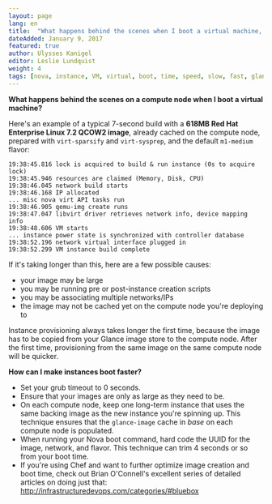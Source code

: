 ```yaml
---
layout: page
lang: en
title:  "What happens behind the scenes when I boot a virtual machine, and how can I make it boot faster?"
dateAdded: January 9, 2017
featured: true
author: Ulysses Kanigel
editor: Leslie Lundquist
weight: 4
tags: [nova, instance, VM, virtual, boot, time, speed, slow, fast, glance, image, size]
---
```


**What happens behind the scenes on a compute node when I boot a virtual machine?**

Here's an example of a typical 7-second build with a **618MB Red Hat Enterprise Linux 7.2 QCOW2 image**, already cached on the compute node, prepared with `virt-sparsify` and `virt-sysprep`, and the default `m1-medium` flavor:

```
19:38:45.816 lock is acquired to build & run instance (0s to acquire lock)
19:38:45.946 resources are claimed (Memory, Disk, CPU)
19:38:46.045 network build starts
19:38:46.168 IP allocated
... misc nova virt API tasks run
19:38:46.905 qemu-img create runs
19:38:47.047 libvirt driver retrieves network info, device mapping info
19:38:48.606 VM starts
... instance power state is synchronized with controller database
19:38:52.196 network virtual interface plugged in
19:38:52.299 VM instance build complete
```

If it's taking longer than this, here are a few possible causes:

 * your image may be large
 * you may be running pre or post-instance creation scripts
 * you may be associating multiple networks/IPs
 * the image may not be cached yet on the compute node you're deploying to

Instance provisioning always takes longer the first time, because the image has to be copied from your Glance image store to the compute node. After the first time, provisioning from the same image on the same compute node will be quicker.

**How can I make instances boot faster?**

* Set your grub timeout to 0 seconds.
* Ensure that your images are only as large as they need to be.
* On each compute node, keep one long-term instance that uses the same backing image as the new instance you're spinning up.  This technique ensures that the `glance-image` cache in _base_ on each compute node is populated.
* When running your Nova boot command, hard code the UUID for the image, network, and flavor.  This technique can trim 4 seconds or so from your boot time.
* If you're using Chef and want to further optimize image creation and boot time, check out Brian O'Connell's excellent series of detailed articles on doing just that: http://infrastructuredevops.com/categories/#bluebox

